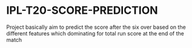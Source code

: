 # IPL-T20-SCORE-PREDICTION
Project basically aim to predict the score after the six over based on the different features  which dominating for total run score at the end of the match
